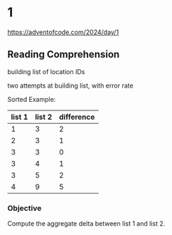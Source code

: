 # 1

https://adventofcode.com/2024/day/1

## Reading Comprehension

building list of location IDs

two attempts at building list, with error rate

Sorted Example:

| list 1 | list 2 | difference |
| --- | --- | ---|
| 1 | 3 | 2 |
| 2 | 3 | 1 |
| 3 | 3 | 0 |
| 3 | 4 | 1 |
| 3 | 5 | 2 |
| 4 | 9 | 5 |

### Objective

Compute the aggregate delta between list 1 and list 2.
